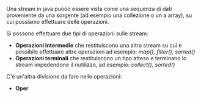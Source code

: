 Una stream in java puòòò essere vista come una sequenza di dati proveniente da una sorgente (ad esempio una collezione o un a array), su cui possiamo effettuare delle operazioni.

Si possono effettuare due tipi di operazioni sulle stream:
- **Operazioni intermedie** che restituiscono una altra stream su cui è possibile effettuare altre operazioni ad esempio: *map(), filter(), sorted()*
- **Operazioni terminali** che restituiscono un tipo atteso e terminano lo stream impedendone il riutilizzo, ad esempio: *collect(), sorted()*

C'è un'altra divisione da fare nelle operazioni:
- **Oper**